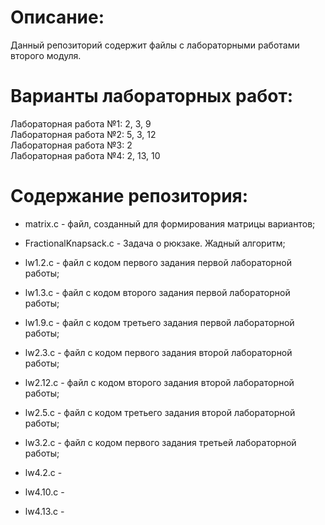# Описание:
Данный репозиторий содержит файлы с лабораторными работами второго модуля.

# Варианты лабораторных работ:
Лабораторная работа №1: 2, 3, 9  
Лабораторная работа №2: 5, 3, 12  
Лабораторная работа №3: 2  
Лабораторная работа №4: 2, 13, 10  

# Содержание репозитория:
- matrix.c - файл, созданный для формирования матрицы вариантов;  
- FractionalKnapsack.c - Задача о рюкзаке. Жадный алгоритм;  
    
- lw1.2.c - файл с кодом первого задания первой лабораторной работы;
- lw1.3.c - файл с кодом второго задания первой лабораторной работы;
- lw1.9.c - файл с кодом третьего задания первой лабораторной работы;  
  
- lw2.3.c -  файл с кодом первого задания второй лабораторной работы;
- lw2.12.c -  файл с кодом второго задания второй лабораторной работы;
- lw2.5.c - файл с кодом третьего задания второй лабораторной работы;
  
- lw3.2.c -  файл с кодом первого задания третьей лабораторной работы;  
  
- lw4.2.c -  
- lw4.10.c -  
- lw4.13.c -  